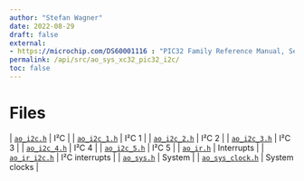 ```yaml
---
author: "Stefan Wagner"
date: 2022-08-29
draft: false
external:
- https://microchip.com/DS60001116 : "PIC32 Family Reference Manual, Section 24, Inter-Integrated Circuit (I²C)"
permalink: /api/src/ao_sys_xc32_pic32_i2c/
toc: false
---
```


# Files

| [`ao_i2c.h`](ao_i2c.h.md) | I²C |
| [`ao_i2c_1.h`](ao_i2c_1.h.md) | I²C 1 |
| [`ao_i2c_2.h`](ao_i2c_2.h.md) | I²C 2 |
| [`ao_i2c_3.h`](ao_i2c_3.h.md) | I²C 3 |
| [`ao_i2c_4.h`](ao_i2c_4.h.md) | I²C 4 |
| [`ao_i2c_5.h`](ao_i2c_5.h.md) | I²C 5 |
| [`ao_ir.h`](ao_ir.h.md) | Interrupts |
| [`ao_ir_i2c.h`](ao_ir_i2c.h.md) | I²C interrupts |
| [`ao_sys.h`](ao_sys.h.md) | System |
| [`ao_sys_clock.h`](ao_sys_clock.h.md) | System clocks |
